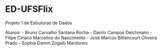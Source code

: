 
# ED-UFSFlix
Projeto 1 de Estruturas de Dados

Alunos:
    - Bruno Carvalho Santana Rocha
    - Danilo Campos Deichmann
    - Filipe Ciríaco Marcelino do Nascimento 
    - José Marcos Bittencourt Oliveira Prado
    - Sophia Damm Zogaib Mardones